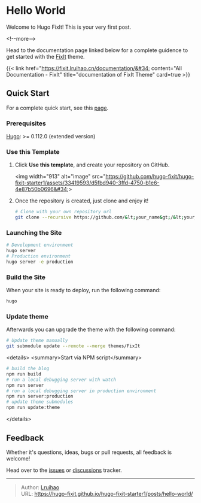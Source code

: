 # Hello World


Welcome to Hugo FixIt! This is your very first post.

&lt;!--more--&gt;

Head to the documentation page linked below for a complete guidence to get started with the [FixIt](https://github.com/hugo-fixit/FixIt) theme.

{{&lt; link href=&#34;https://fixit.lruihao.cn/documentation/&#34; content=&#34;All Documentation - FixIt&#34; title=&#34;documentation of FixIt Theme&#34; card=true &gt;}}

## Quick Start

For a complete quick start, see this [page](https://fixit.lruihao.cn/documentation/getting-started/).

### Prerequisites

[Hugo](https://gohugo.io/installation/): &gt;= 0.112.0 (extended version)

### Use this Template

1. Click **Use this template**, and create your repository on GitHub.

    &lt;img width=&#34;913&#34; alt=&#34;image&#34; src=&#34;https://github.com/hugo-fixit/hugo-fixit-starter1/assets/33419593/d5fbd940-3ffd-4750-b1e6-4e87b50b0696&#34;&gt;

2. Once the repository is created, just clone and enjoy it!

    ```bash
    # Clone with your own repository url
    git clone --recursive https://github.com/&lt;your_name&gt;/&lt;your_blog_repo&gt;.git
    ```

### Launching the Site

```bash
# Development environment
hugo server
# Production environment
hugo server -e production
```

### Build the Site

When your site is ready to deploy, run the following command:

```bash
hugo
```

### Update theme

Afterwards you can upgrade the theme with the following command:

```bash
# Update theme manually
git submodule update --remote --merge themes/FixIt
```

&lt;details&gt;
  &lt;summary&gt;Start via NPM script&lt;/summary&gt;

  ```bash
  # build the blog
  npm run build
  # run a local debugging server with watch
  npm run server
  # run a local debugging server in production environment
  npm run server:production
  # update theme submodules
  npm run update:theme
  ```

&lt;/details&gt;

## Feedback

Whether it&#39;s questions, ideas, bugs or pull requests, all feedback is welcome!

Head over to the [issues](https://github.com/hugo-fixit/FixIt/issues) or [discussions](https://github.com/hugo-fixit/FixIt/discussions) tracker.


---

> Author: [Lruihao](https://github.com/Lruihao)  
> URL: https://hugo-fixit.github.io/hugo-fixit-starter1/posts/hello-world/  


